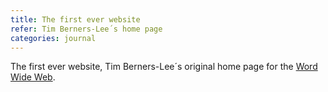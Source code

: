 ```yaml
---
title: The first ever website
refer: Tim Berners-Lee´s home page
categories: journal
---
```

The first ever website, Tim Berners-Lee´s original home page for the [Word Wide Web](http://info.cern.ch/hypertext/WWW/TheProject.html).